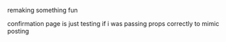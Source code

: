 remaking something fun

confirmation page is just testing if i was passing props correctly to mimic posting
